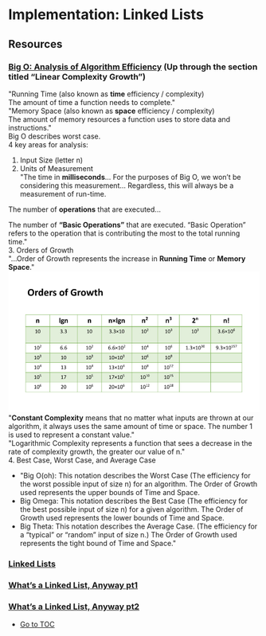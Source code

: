 # Implementation: Linked Lists

## Resources

### [Big O: Analysis of Algorithm Efficiency](https://codefellows.github.io/common_curriculum/data_structures_and_algorithms/Code_401/class-05/resources/big_oh.html) (Up through the section titled “Linear Complexity Growth”)

"Running Time (also known as **time** efficiency / complexity)  
The amount of time a function needs to complete."  
"Memory Space (also known as **space** efficiency / complexity)  
The amount of memory resources a function uses to store data and instructions."  
Big O describes worst case.  
4 key areas for analysis:  

1. Input Size (letter n)  
2. Units of Measurement  
"The time in **milliseconds**...
For the purposes of Big O, we won’t be considering this measurement... Regardless, this will always be a measurement of run-time.

The number of **operations** that are executed...

The number of **“Basic Operations”** that are executed.
“Basic Operation” refers to the operation that is contributing the most to the total running time."  
3. Orders of Growth  
"...Order of Growth represents the increase in **Running Time** or **Memory Space**."  
![Orders Of Growth](assets/OrdersOfGrowth.png)  
"**Constant Complexity** means that no matter what inputs are thrown at our algorithm, it always uses the same amount of time or space. The number 1 is used to represent a constant value."  
"Logarithmic Complexity represents a function that sees a decrease in the rate of complexity growth, the greater our value of n."  
4. Best Case, Worst Case, and Average Case  

- "Big O(oh): This notation describes the Worst Case (The efficiency for the worst possible input of size n) for an algorithm. The Order of Growth used represents the upper bounds of Time and Space.
- Big Omega: This notation describes the Best Case (The efficiency for the best possible input of size n) for a given algorithm. The Order of Growth used represents the lower bounds of Time and Space.
- Big Theta: This notation describes the Average Case. (The efficiency for a “typical” or “random” input of size n.) The Order of Growth used represents the tight bound of Time and Space."  

### [Linked Lists](https://codefellows.github.io/common_curriculum/data_structures_and_algorithms/Code_401/class-05/resources/singly_linked_list.html)

### [What’s a Linked List, Anyway pt1](https://medium.com/basecs/whats-a-linked-list-anyway-part-1-d8b7e6508b9d)

### [What’s a Linked List, Anyway pt2](https://medium.com/basecs/whats-a-linked-list-anyway-part-2-131d96f71996)

- [Go to TOC](README.md)
